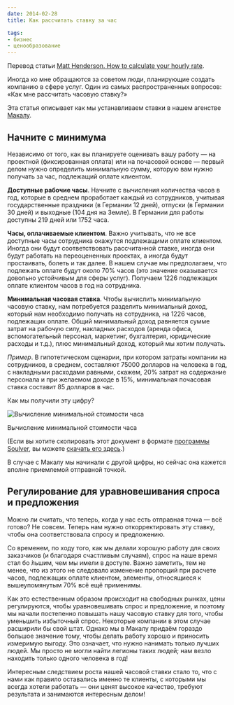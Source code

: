 ```yaml
---
date: 2014-02-28
title: Как рассчитать ставку за час

tags:
- бизнес
- ценообразование
---
```



<p class="translation">Перевод статьи <a href="http://makaluinc.com/blog/2012/11/how-to-calculate-an-hourly-rate.html">Matt Henderson. How to calculate your hourly rate</a>.</p>

Иногда ко мне обращаются за советом люди, планирующие создать компанию в сфере услуг. Один из самых распространенных вопросов: «Как мне рассчитать часовую ставку?» 

Эта статья описывает как мы устанавливаем ставки в нашем агенстве [Макалу](http://makaluinc.com/).

## Начните с минимума

Независимо от того, как вы планируете оценивать вашу работу — на проектной  (фиксированная оплата) или на почасовой основе — первый делом нужно определить минимальную сумму, которую вам нужно получать за час, подлежащий оплате клиентом.  

**Доступные рабочие часы**. Начните с вычисления количества часов в год, которые в среднем проработает каждый из сотрудников, учитывая государственные праздники (в Германии 12 дней), отпуски (в Германии 30 дней) и выходные (104 дня на Земле). В Германии для работы доступны 219 дней или 1752 часа.

**Часы, оплачиваемые клиентом**. Важно учитывать, что не все доступные часы сотрудника окажутся подлежащими оплате клиентом. Иногда они будут соответствовать рассчитанной ставке, иногда они будут работать на переоцененных проектах, а иногда будут простаивать, болеть и так далее. В нашем случае мы предполагаем, что подлежать оплате будут около 70% часов (это значение оказывается довольно устойчивым для сферы услуг). Получаем 1226 подлежащих оплате клиентом часов в год на сотрудника.

**Минимальная часовая ставка**. Чтобы вычислить минимальную часовую ставку, нам потребуется разделить минимальный доход, который нам необходимо получать на сотрудника, на 1226 часов, подлежащих оплате. Общий минимальный доход равняется сумме затрат на рабочую силу, накладных расходов (аренда офиса, вспомогательный персонал, маркетинг, бухгалтерия, юридические расходы и т.д.), плюс минимальный доход, который мы хотим получать.

_Пример_. В гипотетическом сценарии, при котором затраты компании на сотрудников, в среднем, составляют 75000 долларов на человека в год, с накладными расходами равными, скажем, 20% затрат на содержание персонала и при желаемом доходе в 15%, минимальная почасовая ставка составит 85 долларов в час.

Как мы получили эту цифру?

<div class="illustration"><img src="/images/20140228-soulver.png" alt="Вычисление минимальной стоимости часа"></div>

<p class="legend legend--center">Вычисление минимальной стоимости часа</p>

(Если вы хотите скопировать этот документ в формате [программы Soulver](https://itunes.apple.com/ru/app/soulver/id413965349?mt=12&uo=4&at=10lthk), вы можете [скачать его здесь](http://makaluinc.com/uploads/blog/2012-11-27/soulver.zip).)

В случае с Макалу мы начинали с другой цифры, но сейчас она кажется вполне приемлемой отправной точкой.

## Регулирование для уравновешивания спроса и предложения

Можно ли считать, что теперь, когда у нас есть отправная точка — всё готово? Не совсем. Теперь нам нужно откорректировать эту ставку, чтобы она соответствовала спросу и предложению.

Со временем, по ходу того, как мы делали хорошую работу для своих заказчиков (и благодаря счастливым случаям), спрос на наше время стал бо ́льшим, чем мы  имели в доступе. Важно заметить, тем не менее, что из этого не следовало изменение пропорций при расчете часов, подлежащих оплате клиентом,  элементы, относящиеся к вышеупомянутым 70% всё ещё применимы.

Как это естественным образом происходит на свободных рынках, цены регулируются, чтобы уравновешивать спрос и предложение, и поэтому мы начали постепенно повышать нашу часовую ставку для того, чтобы уменьшить избыточный спрос. Некоторые компании в этом  случае расширили бы свой штат. Однако мы в Макалу придаём гораздо большое значение тому, чтобы делать работу хорошо и приносить измеримую выгоду. Это означает, что нужно нанимать только лучших людей. Мы просто не могли найти легионы таких людей; нам везло находить только одного человека в год!

Интересным следствием роста нашей часовой ставки стало то, что с нами как правило оставались именно те клиенты, с которыми мы всегда хотели работать — они ценят высокое качество, требуют результата и занимаются интересным делом! 
